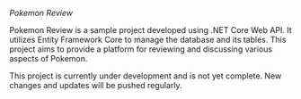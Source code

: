 *Pokemon Review*

Pokemon Review is a sample project developed using .NET Core Web API. It utilizes Entity Framework Core to manage the database and its tables. 
This project aims to provide a platform for reviewing and discussing various aspects of Pokemon.

This project is currently under development and is not yet complete. New changes and updates will be pushed regularly.
